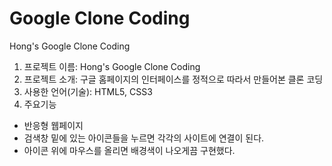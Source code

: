 # Google Clone Coding

Hong's Google Clone Coding

1. 프로젝트 이름: Hong's Google Clone Coding
2. 프로젝트 소개: 구글 홈페이지의 인터페이스를 정적으로 따라서 만들어본 클론 코딩
3. 사용한 언어(기술): HTML5, CSS3
4. 주요기능

- 반응형 웹페이지
- 검색창 밑에 있는 아이콘들을 누르면 각각의 사이트에 연결이 된다.
- 아이콘 위에 마우스를 올리면 배경색이 나오게끔 구현했다.
